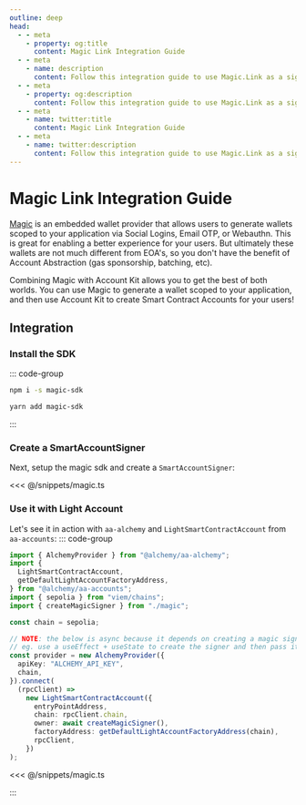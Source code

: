 ```yaml
---
outline: deep
head:
  - - meta
    - property: og:title
      content: Magic Link Integration Guide
  - - meta
    - name: description
      content: Follow this integration guide to use Magic.Link as a signer with Account Kit, a vertically integrated stack for building apps that support ERC-4337.
  - - meta
    - property: og:description
      content: Follow this integration guide to use Magic.Link as a signer with Account Kit, a vertically integrated stack for building apps that support ERC-4337.
  - - meta
    - name: twitter:title
      content: Magic Link Integration Guide
  - - meta
    - name: twitter:description
      content: Follow this integration guide to use Magic.Link as a signer with Account Kit, a vertically integrated stack for building apps that support ERC-4337.
---
```


# Magic Link Integration Guide

[Magic](https://magic.link) is an embedded wallet provider that allows users to generate wallets scoped to your application via Social Logins, Email OTP, or Webauthn. This is great for enabling a better experience for your users. But ultimately these wallets are not much different from EOA's, so you don't have the benefit of Account Abstraction (gas sponsorship, batching, etc).

Combining Magic with Account Kit allows you to get the best of both worlds. You can use Magic to generate a wallet scoped to your application, and then use Account Kit to create Smart Contract Accounts for your users!

## Integration

### Install the SDK

::: code-group

```bash [npm]
npm i -s magic-sdk
```

```bash [yarn]
yarn add magic-sdk
```

:::

### Create a SmartAccountSigner

Next, setup the magic sdk and create a `SmartAccountSigner`:

<<< @/snippets/magic.ts

### Use it with Light Account

Let's see it in action with `aa-alchemy` and `LightSmartContractAccount` from `aa-accounts`:
::: code-group

```ts [example.ts]
import { AlchemyProvider } from "@alchemy/aa-alchemy";
import {
  LightSmartContractAccount,
  getDefaultLightAccountFactoryAddress,
} from "@alchemy/aa-accounts";
import { sepolia } from "viem/chains";
import { createMagicSigner } from "./magic";

const chain = sepolia;

// NOTE: the below is async because it depends on creating a magic signer. You can choose to break that up how you want
// eg. use a useEffect + useState to create the signer and then pass it down to the provider
const provider = new AlchemyProvider({
  apiKey: "ALCHEMY_API_KEY",
  chain,
}).connect(
  (rpcClient) =>
    new LightSmartContractAccount({
      entryPointAddress,
      chain: rpcClient.chain,
      owner: await createMagicSigner(),
      factoryAddress: getDefaultLightAccountFactoryAddress(chain),
      rpcClient,
    })
);
```

<<< @/snippets/magic.ts

:::
